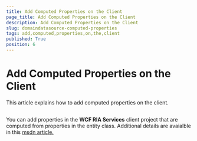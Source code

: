 ```yaml
---
title: Add Computed Properties on the Client
page_title: Add Computed Properties on the Client
description: Add Computed Properties on the Client
slug: domaindatasource-computed-properties
tags: add,computed,properties,on,the,client
published: True
position: 6
---
```


# Add Computed Properties on the Client



This article explains how to add computed properties on the client.

## 

You can add properties in the __WCF RIA Services__ client project that are computed from properties in the entity class. Additional details are avaialble in this [msdn article.](http://msdn.microsoft.com/en-us/library/ee707331%28v=vs.91%29.aspx)
